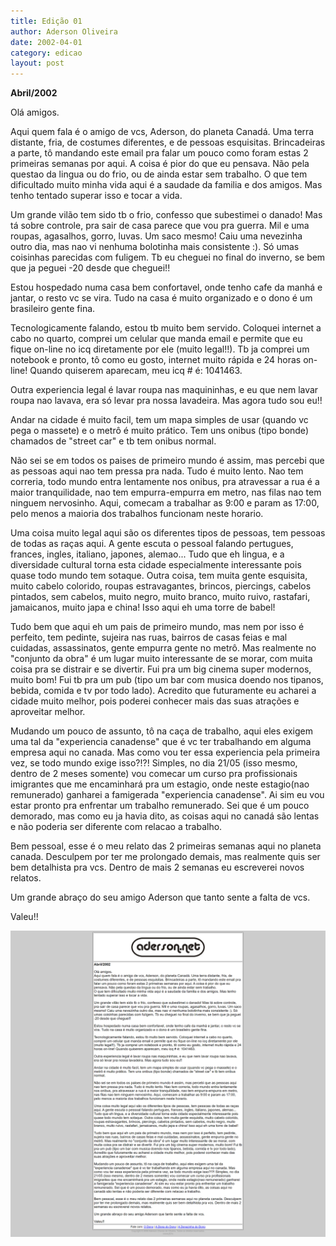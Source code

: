 ```yaml
---
title: Edição 01
author: Aderson Oliveira
date: 2002-04-01
category: edicao
layout: post
---
```


**Abril/2002**

Olá amigos.

Aqui quem fala é o amigo de vcs, Aderson, do planeta Canadá. Uma terra distante, fria, de costumes diferentes, e de pessoas esquisitas. Brincadeiras a parte, tô mandando este email pra falar um pouco como foram estas 2 primeiras semanas por aqui. A coisa é pior do que eu pensava. Não pela questao da lingua ou do frio, ou de ainda estar sem trabalho.
O que tem dificultado muito minha vida aqui é a saudade da familia e dos amigos. Mas tenho tentado superar isso e tocar a vida.

Um grande vilão tem sido tb o frio, confesso que subestimei o danado! Mas tá sobre controle, pra sair de casa parece que vou pra guerra. Mil e uma roupas, agasalhos, gorro, luvas. Um saco mesmo! Caiu uma nevezinha outro dia, mas nao vi nenhuma bolotinha mais consistente :). Só umas coisinhas parecidas com fuligem. Tb eu cheguei no final do inverno, se bem que ja peguei -20 desde que cheguei!!

Estou hospedado numa casa bem confortavel, onde tenho cafe da manhá e jantar, o resto vc se vira. Tudo na casa é muito organizado e o dono é um brasileiro gente fina.

Tecnologicamente falando, estou tb muito bem servido. Coloquei internet a cabo no quarto, comprei um celular que manda email e permite que eu fique on-line no icq diretamente por ele (muito legal!!). Tb ja comprei um notebook e pronto, tô como eu gosto, internet muito rápida e 24 horas on-line! Quando quiserem aparecam, meu icq # é: 1041463.

Outra experiencia legal é lavar roupa nas maquininhas, e eu que nem lavar roupa nao lavava, era só levar pra nossa lavadeira. Mas agora tudo sou eu!!

Andar na cidade é muito facil, tem um mapa simples de usar (quando vc pega o massete) e o metrô é muito prático. Tem uns onibus (tipo bonde) chamados de "street car" e tb tem onibus normal.

Não sei se em todos os paises de primeiro mundo é assim, mas percebi que as pessoas aqui nao tem pressa pra nada. Tudo é muito lento. Nao tem correria, todo mundo entra lentamente nos onibus, pra atravessar a rua é a maior tranquilidade, nao tem empurra-empurra em metro, nas filas nao tem ninguem nervosinho. Aqui, comecam a trabalhar as 9:00 e param as 17:00, pelo menos a maioria dos trabalhos funcionam neste horario.

Uma coisa muito legal aqui são os diferentes tipos de pessoas, tem pessoas de todas as raças aqui. A gente escuta o pessoal falando pertugues, frances, ingles, italiano, japones, alemao... Tudo que eh lingua, e a diversidade cultural torna esta cidade especialmente interessante pois quase todo mundo tem sotaque. Outra coisa, tem muita gente esquisita, muito cabelo colorido, roupas estravagantes, brincos, piercings, cabelos pintados, sem cabelos, muito negro, muito branco, muito ruivo, rastafari, jamaicanos, muito japa e china! Isso aqui eh uma torre de babel!

Tudo bem que aqui eh um pais de primeiro mundo, mas nem por isso é perfeito, tem pedinte, sujeira nas ruas, bairros de casas feias e mal cuidadas, assassinatos, gente empurra gente no metrô. Mas realmente no "conjunto da obra" é um lugar muito interessante de se morar, com muita coisa pra se distrair e se divertir. Fui pra um big cinema super modernos, muito bom! Fui tb pra um pub (tipo um bar com musica doendo nos tipanos, bebida, comida e tv por todo lado). Acredito que futuramente eu acharei a cidade muito melhor, pois poderei conhecer mais das suas atrações e aproveitar melhor.

Mudando um pouco de assunto, tô na caça de trabalho, aqui eles exigem uma tal da "experiencia canadense" que é vc ter trabalhando em alguma empresa aqui no canada. Mas como vou ter essa experiencia pela primeira vez, se todo mundo exige isso?!?! Simples, no dia 21/05 (isso mesmo, dentro de 2 meses somente) vou comecar um curso pra profissionais imigrantes que me encaminhará pra um estagio, onde neste estagio(nao remunerado) ganharei a famigerada "experiencia canadense". Ai sim eu vou estar pronto pra enfrentar um trabalho remunerado. Sei que é um pouco demorado, mas como eu ja havia dito, as coisas aqui no canadá são lentas e não poderia ser diferente com relacao a trabalho.

Bem pessoal, esse é o meu relato das 2 primeiras semanas aqui no planeta canada. Desculpem por ter me prolongado demais, mas realmente quis ser bem detalhista pra vcs. Dentro de mais 2 semanas eu escreverei novos relatos.

Um grande abraço do seu amigo Aderson que tanto sente a falta de vcs.

Valeu!!

[![Imagem no site original](/assets/images/edicao01.png)](/assets/images/edicao01.png)